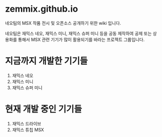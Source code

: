 # zemmix.github.io

네오팀의 MSX 작품 전시 및 오픈소스 공개하기 위한 wiki 입니다.

네오팀은 재믹스 네오, 재믹스 미니, 재믹스 슈퍼 미니 등을 공동 제작하여 공제 또는 상용화를 통해서 MSX 관련 기기가 많이 활용되기를 바라는 프로젝트 그룹입니다.

# 지금까지 개발한 기기들
1. 재믹스 네오
2. 재믹스 미니
3. 재믹스 슈퍼 미니

# 현재 개발 중인 기기들
1. 재믹스 드라이브
2. 재믹스 튜칩 MSX

